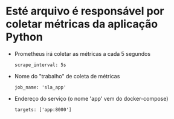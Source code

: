 # Esté arquivo é responsável por coletar métricas da aplicação Python

- Prometheus irá coletar as métricas a cada 5 segundos

  `scrape_interval: 5s`  

- Nome do "trabalho" de coleta de métricas

    `job_name: 'sla_app'`  

- Endereço do serviço (o nome 'app' vem do docker-compose)

     `targets: ['app:8000']`